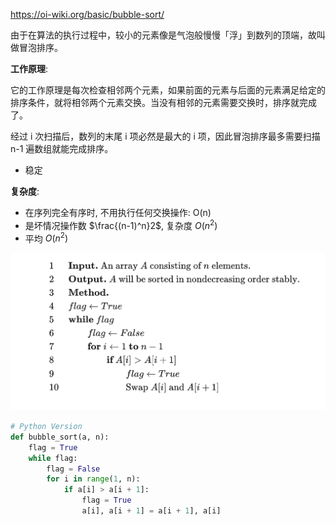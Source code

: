 https://oi-wiki.org/basic/bubble-sort/

由于在算法的执行过程中，较小的元素像是气泡般慢慢「浮」到数列的顶端，故叫做冒泡排序。

**工作原理**:

它的工作原理是每次检查相邻两个元素，如果前面的元素与后面的元素满足给定的排序条件，就将相邻两个元素交换。当没有相邻的元素需要交换时，排序就完成了。

经过 i 次扫描后，数列的末尾 i 项必然是最大的 i 项，因此冒泡排序最多需要扫描 n-1 遍数组就能完成排序。

-   稳定

**复杂度**:

-   在序列完全有序时, 不用执行任何交换操作: O(n)
-   是坏情况操作数 $\frac{(n-1)^n}2$, 复杂度 $O(n^2)$
-   平均 $O(n^2)$

![](images/2022-03-17-11-08-36.png)

```py
# Python Version
def bubble_sort(a, n):
    flag = True
    while flag:
        flag = False
        for i in range(1, n):
            if a[i] > a[i + 1]:
                flag = True
                a[i], a[i + 1] = a[i + 1], a[i]
```
